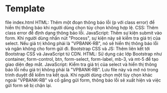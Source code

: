 # Template
file index.html
HTML: Thêm một đoạn thông báo lỗi (p với class error) để hiển thị thông báo khi người dùng chọn tùy chọn không hợp lệ.
CSS: Thêm class error để định dạng thông báo lỗi.
JavaScript: Thêm sự kiện submit vào form. Khi người dùng nhấn nút "Process", sự kiện này sẽ kiểm tra giá trị của select. Nếu giá trị không phải là "VPBANK-RB", nó sẽ hiển thị thông báo lỗi và ngăn không cho form gửi đi.
Bootstrap CSS và JS: Thêm liên kết tới Bootstrap CSS và JavaScript từ CDN.
HTML: Sử dụng các lớp Bootstrap như container, form-control, btn, form-select, form-label, mb-3, và mt-5 để tạo giao diện đẹp mắt.
JavaScript: Kiểm tra giá trị của select và hiển thị thông báo lỗi nếu giá trị không phải là "VPBANK-RB".
Lưu file này và mở nó trong trình duyệt để kiểm tra kết quả. Khi người dùng chọn một tùy chọn khác ngoài "VPBANK-RB" và cố gắng gửi form, thông báo lỗi sẽ xuất hiện và việc gửi form sẽ bị chặn lại.
